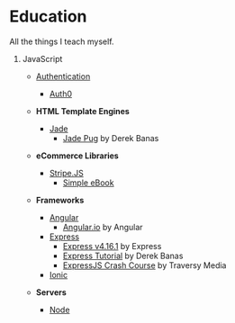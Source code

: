 # Education
All the things I teach myself.


1. JavaScript
    * [Authentication](dir/javascript/express)
      * [Auth0](dir/javascript/express)

    * **HTML Template Engines**
      * [Jade](dir/javascript/jade)
        * [Jade Pug](dir/javascript/jade/jade-pug) by Derek Banas

    * **eCommerce Libraries**
      * [Stripe.JS](dir/javascript/stripe)
        * [Simple eBook](dir/javascript/simple-ebook)

    * **Frameworks**
      * [Angular](dir/javascript/angular)
        * [Angular.io](dir/javascript/angular/angular-io) by Angular
      * [Express](dir/javascript/express)
        * [Express v4.16.1](dir/javascript/express/express_v4-16-1) by Express
        * [Express Tutorial](dir/javascript/express/express-tutorial) by Derek Banas
        * [ExpressJS Crash Course](dir/javascript/express/expressjs-crash-course) by Traversy Media
      * [Ionic](dir/javascript/ionic)

    * **Servers**
      * [Node](dir/javascript/node)
